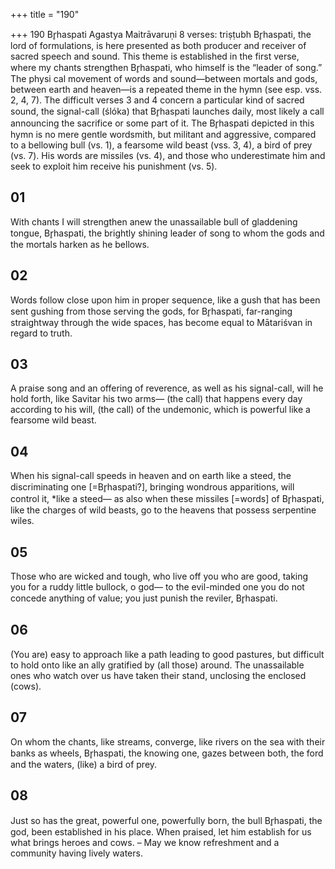 +++
title = "190"

+++
190
Br̥haspati
Agastya Maitrāvaruṇi
8 verses: triṣṭubh
Br̥haspati, the lord of formulations, is here presented as both producer and receiver  of sacred speech and sound. This theme is established in the first verse, where  my chants strengthen Br̥haspati, who himself is the “leader of song.” The physi cal movement of words and sound—between mortals and gods, between earth  and heaven—is a repeated theme in the hymn (see esp. vss. 2, 4, 7). The difficult  verses 3 and 4 concern a particular kind of sacred sound, the signal-call (ślóka)  that Br̥haspati launches daily, most likely a call announcing the sacrifice or some  part of it.
The Br̥haspati depicted in this hymn is no mere gentle wordsmith, but militant  and aggressive, compared to a bellowing bull (vs. 1), a fearsome wild beast (vss. 3,  4), a bird of prey (vs. 7). His words are missiles (vs. 4), and those who underestimate  him and seek to exploit him receive his punishment (vs. 5).
## 01
With chants I will strengthen anew the unassailable bull of gladdening  tongue, Br̥haspati,
the brightly shining leader of song to whom the gods and the mortals  harken as he bellows.
## 02
Words follow close upon him in proper sequence, like a gush that has  been sent gushing from those serving the gods,
for Br̥haspati, far-ranging straightway through the wide spaces, has  become equal to Mātariśvan in regard to truth.
## 03
A praise song and an offering of reverence, as well as his signal-call, will  he hold forth, like Savitar his two arms—
(the call) that happens every day according to his will, (the call) of the  undemonic, which is powerful like a fearsome wild beast.

## 04
When his signal-call speeds in heaven and on earth like a steed, the  discriminating one [=Br̥haspati?], bringing wondrous apparitions, will  control it, *like a steed—
as also when these missiles [=words] of Br̥haspati, like the charges of  wild beasts, go to the heavens that possess serpentine wiles.
## 05
Those who are wicked and tough, who live off you who are good, taking  you for a ruddy little bullock, o god—
to the evil-minded one you do not concede anything of value; you just  punish the reviler, Br̥haspati.
## 06
(You are) easy to approach like a path leading to good pastures, but  difficult to hold onto like an ally gratified by (all those) around.
The unassailable ones who watch over us have taken their stand,
unclosing the enclosed (cows).
## 07
On whom the chants, like streams, converge, like rivers on the sea with  their banks as wheels,
Br̥haspati, the knowing one, gazes between both, the ford and the waters,  (like) a bird of prey.
## 08
Just so has the great, powerful one, powerfully born, the bull Br̥haspati,  the god, been established in his place.
When praised, let him establish for us what brings heroes and cows.
– May we know refreshment and a community having lively waters.